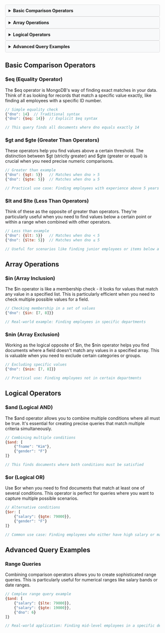 
<details>
<summary style="cursor: pointer; font-weight: bold; padding: 10px; background-color: #f8f9fa; border: 1px solid #ddd; border-radius: 4px;">Basic Comparison Operators</summary>
<div style="padding-left: 20px; margin-top: 10px;">

- [$eq - Equality Matching](#eq-equality-operator)
  - Simple equality checks
  - Traditional vs explicit syntax
  - Use cases and examples

- [$gt and $gte - Greater Than Operations](#gt-and-gte-greater-than-operators)
  - Strict greater than
  - Greater than or equal
  - Threshold comparisons

- [$lt and $lte - Less Than Operations](#lt-and-lte-less-than-operators)
  - Strict less than
  - Less than or equal
  - Range queries
</div>
</details>

<details>
<summary style="cursor: pointer; font-weight: bold; padding: 10px; background-color: #f8f9fa; border: 1px solid #ddd; border-radius: 4px;">Array Operations</summary>
<div style="padding-left: 20px; margin-top: 10px;">

- [$in - Array Inclusion](#in-array-inclusion)
  - Membership checking
  - Multiple value matching
  - Efficient value testing

- [$nin - Array Exclusion](#nin-array-exclusion)
  - Inverse membership
  - Exclusion patterns
  - Filtering unwanted values
</div>
</details>

<details>
<summary style="cursor: pointer; font-weight: bold; padding: 10px; background-color: #f8f9fa; border: 1px solid #ddd; border-radius: 4px;">Logical Operators</summary>
<div style="padding-left: 20px; margin-top: 10px;">

- [$and - Logical AND](#and-logical-and)
  - Multiple condition matching
  - Combining criteria
  - Complex queries

- [$or - Logical OR](#or-logical-or)
  - Alternative matching
  - Multiple possibilities
  - Flexible querying
</div>
</details>

<details>
<summary style="cursor: pointer; font-weight: bold; padding: 10px; background-color: #f8f9fa; border: 1px solid #ddd; border-radius: 4px;">Advanced Query Examples</summary>
<div style="padding-left: 20px; margin-top: 10px;">

- [Range Queries](#range-queries)
  - Combining operators
  - Numerical ranges
  - Date ranges
  - Complex filtering
</div>
</details>



## Basic Comparison Operators

### $eq (Equality Operator)
The $eq operator is MongoDB's way of finding exact matches in your data. Think of it as looking for records that match a specific value exactly, like finding all employees with a specific ID number.

```javascript
// Simple equality check
{"dno": 14}  // Traditional syntax
{"dno": {$eq: 14}}  // Explicit $eq syntax

// This query finds all documents where dno equals exactly 14
```

### $gt and $gte (Greater Than Operators)
These operators help you find values above a certain threshold. The distinction between $gt (strictly greater) and $gte (greater or equal) is crucial when you need precise numeric comparisons.

```javascript
// Greater than example
{"dno": {$gt: 5}}   // Matches when dno > 5
{"dno": {$gte: 5}}  // Matches when dno ≥ 5

// Practical use case: Finding employees with experience above 5 years
```

### $lt and $lte (Less Than Operators)
Think of these as the opposite of greater than operators. They're particularly useful when you need to find values below a certain point or within a range when combined with other operators.

```javascript
// Less than example
{"dno": {$lt: 5}}   // Matches when dno < 5
{"dno": {$lte: 5}}  // Matches when dno ≤ 5

// Useful for scenarios like finding junior employees or items below a price point
```

## Array Operations

### $in (Array Inclusion)
The $in operator is like a membership check - it looks for values that match any value in a specified list. This is particularly efficient when you need to check multiple possible values for a field.

```javascript
// Checking membership in a set of values
{"dno": {$in: [7, 8]}}

// Real-world example: Finding employees in specific departments
```

### $nin (Array Exclusion)
Working as the logical opposite of $in, the $nin operator helps you find documents where a field doesn't match any values in a specified array. This is valuable when you need to exclude certain categories or groups.

```javascript
// Excluding specific values
{"dno": {$nin: [7, 8]}}

// Practical use: Finding employees not in certain departments
```

## Logical Operators

### $and (Logical AND)
The $and operator allows you to combine multiple conditions where all must be true. It's essential for creating precise queries that match multiple criteria simultaneously.

```javascript
// Combining multiple conditions
{$and: [
    {"fname": "Kim"},
    {"gender": "F"}
]}

// This finds documents where both conditions must be satisfied
```

### $or (Logical OR)
Use $or when you need to find documents that match at least one of several conditions. This operator is perfect for queries where you want to capture multiple possible scenarios.

```javascript
// Alternative conditions
{$or: [
    {"salary": {$gte: 79000}},
    {"gender": "F"}
]}

// Common use case: Finding employees who either have high salary or match specific criteria
```

## Advanced Query Examples

### Range Queries
Combining comparison operators allows you to create sophisticated range queries. This is particularly useful for numerical ranges like salary bands or date ranges.

```javascript
// Complex range query example
{$and: [
    {"salary": {$lte: 79000}},
    {"salary": {$gte: 19000}},
    {"dno": 6}
]}

// Real-world application: Finding mid-level employees in a specific department
```

